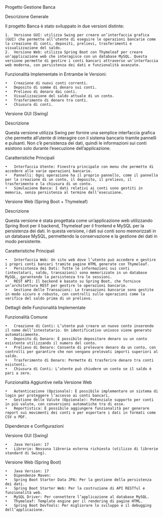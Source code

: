 Progetto Gestione Banca

Descrizione Generale

Il progetto Banca è stato sviluppato in due versioni distinte:

	1.	Versione GUI: utilizza Swing per creare un’interfaccia grafica (GUI) che permette all’utente di eseguire le operazioni bancarie come la creazione di conti, depositi, prelievi, trasferimenti e visualizzazione del saldo.
	2.	Versione Web: utilizza Spring Boot con Thymeleaf per creare un’applicazione web che interagisce con un database MySQL. Questa versione permette di gestire i conti bancari attraverso un’interfaccia web moderna, con persistenza dei dati e funzionalità avanzate.

Funzionalità Implementate in Entrambe le Versioni:

	•	Creazione di nuovi conti correnti.
	•	Deposito di somme di denaro sui conti.
	•	Prelievo di denaro dai conti.
	•	Visualizzazione del saldo attuale di un conto.
	•	Trasferimento di denaro tra conti.
	•	Chiusura di conti.

Versione GUI (Swing)

Descrizione

Questa versione utilizza Swing per fornire una semplice interfaccia grafica che permette all’utente di interagire con il sistema bancario tramite pannelli e pulsanti. Non c’è persistenza dei dati, quindi le informazioni sui conti esistono solo durante l’esecuzione dell’applicazione.

Caratteristiche Principali

	•	Interfaccia Utente: Finestra principale con menu che permette di accedere alle varie operazioni bancarie.
	•	Pannelli: Ogni operazione ha il proprio pannello, come il pannello per la creazione di un conto, il deposito, il prelievo, il trasferimento e la chiusura di un conto.
	•	Simulazione Banca: I dati relativi ai conti sono gestiti in memoria, senza persistenza al termine dell’esecuzione.

Versione Web (Spring Boot + Thymeleaf)

Descrizione

Questa versione è stata progettata come un’applicazione web utilizzando Spring Boot per il backend, Thymeleaf per il frontend e MySQL per la persistenza dei dati. In questa versione, i dati sui conti sono memorizzati in un database MySQL, permettendo la conservazione e la gestione dei dati in modo persistente.

Caratteristiche Principali

	•	Interfaccia Web: Un sito web dove l’utente può accedere e gestire i propri conti bancari tramite pagine HTML generate con Thymeleaf.
	•	Persistenza dei Dati: Tutte le informazioni sui conti (intestatari, saldo, transazioni) sono memorizzate in un database MySQL, garantendo la persistenza tra le sessioni.
	•	REST API: Il backend è basato su Spring Boot, che fornisce un’architettura REST per gestire le operazioni bancarie.
	•	Gestione delle Transazioni: Le transazioni bancarie sono gestite in modo sicuro e robusto, con controlli sulle operazioni come la verifica del saldo prima di un prelievo.

Dettagli delle Funzionalità Implementate

Funzionalità Comune

	•	Creazione di Conti: L’utente può creare un nuovo conto inserendo il nome dell’intestatario. Un identificativo univoco viene generato automaticamente.
	•	Deposito di Denaro: È possibile depositare denaro su un conto esistente utilizzando il numero del conto.
	•	Prelievo di Denaro: Consente di prelevare denaro da un conto, con controlli per garantire che non vengano prelevati importi superiori al saldo.
	•	Trasferimento di Denaro: Permette di trasferire denaro tra conti esistenti.
	•	Chiusura di Conti: L’utente può chiudere un conto se il saldo è pari a zero.

Funzionalità Aggiuntive nella Versione Web

	•	Autenticazione (Opzionale): È possibile implementare un sistema di login per proteggere l’accesso ai conti bancari.
	•	Gestione delle Valute (Opzionale): Potenziale supporto per conti in più valute, con conversioni automatiche tra di esse.
	•	Reportistica: È possibile aggiungere funzionalità per generare report sui movimenti dei conti o per esportare i dati in formati come CSV o PDF.

Dipendenze e Configurazioni

Versione GUI (Swing)

	•	Java Version: 17
	•	Librerie: Nessuna libreria esterna richiesta (utilizzo di librerie standard di Swing).

Versione Web (Spring Boot)

	•	Java Version: 17
	•	Dipendenze Maven:
	•	Spring Boot Starter Data JPA: Per la gestione della persistenza dei dati.
	•	Spring Boot Starter Web: Per la costruzione di API RESTful e funzionalità web.
	•	MySQL Driver: Per connettere l’applicazione al database MySQL.
	•	Thymeleaf: Template engine per il rendering di pagine HTML.
	•	Spring Boot DevTools: Per migliorare lo sviluppo e il debugging dell’applicazione.
